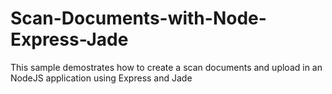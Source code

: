 # Scan-Documents-with-Node-Express-Jade
This sample demostrates how to create a scan documents and upload in an NodeJS application using Express and Jade
